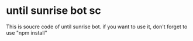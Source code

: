 # until sunrise bot sc
 This is soucre code of until sunrise bot. if you want to use it, don't forget to use "npm install"
